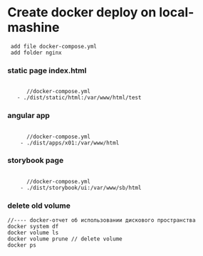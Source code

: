 # Create docker  deploy on local-mashine
``` 
 add file docker-compose.yml
 add folder nginx 
```
###  static page index.html
``` http://localhost:8080/test/

      //docker-compose.yml
   - ./dist/static/html:/var/www/html/test
```

###  angular app
```  http://localhost:8080
      
      //docker-compose.yml
    - ./dist/apps/x01:/var/www/html
```

###  storybook page
```  http://localhost:8000
      
      //docker-compose.yml
    - ./dist/storybook/ui:/var/www/sb/html
```

 ### delete old volume
   ```
   //---- docker-отчет об использовании дискового пространства 
   docker system df 
   docker volume ls 
   docker volume prune // delete volume 
   docker ps 
   ```